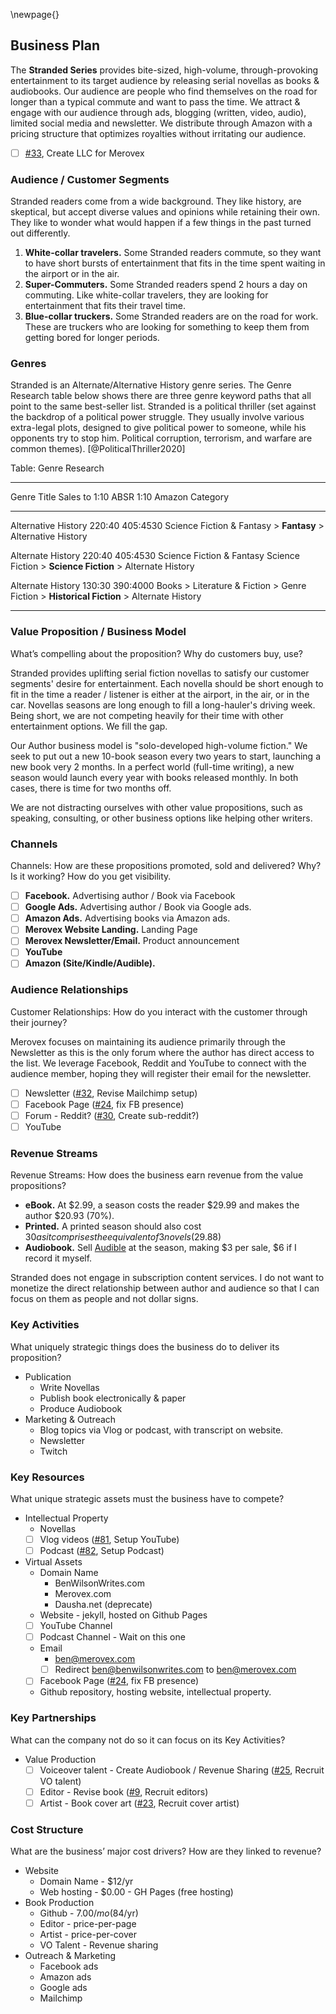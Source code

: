 \newpage{}
## Business Plan

<!-- buisness-plan -->
The **Stranded Series** provides bite-sized, high-volume, through-provoking entertainment to its target audience by releasing serial novellas as books & audiobooks.
Our audience are people who find themselves on the road for longer than a typical commute and want to pass the time.
We attract & engage with our audience through ads, blogging (written, video, audio), limited social media and newsletter.
We distribute through Amazon with a pricing structure that optimizes royalties without irritating our audience.

<!-- /buisness-plan -->

- [ ] [#33], Create LLC for Merovex

<!-- [Business Model Canvas guide](https://www.alexandercowan.com/business-model-canvas-templates/) -->

### Audience / Customer Segments

<!-- Who are the customers? What do they think? See? Feel? Do? -->

Stranded readers come from a wide background. They like history, are skeptical, but accept diverse values and opinions while retaining their own. They like to wonder what would happen if a few things in the past turned out differently.

1. **White-collar travelers.** Some Stranded readers commute, so they want to have short bursts of entertainment that fits in the time spent waiting in the airport or in the air.
2. **Super-Commuters.** Some Stranded readers spend 2 hours a day on commuting. Like white-collar travelers, they are looking for entertainment that fits their travel time.
2. **Blue-collar truckers.** Some Stranded readers are on the road for work. These are truckers who are looking for something to keep them from getting bored for longer periods.

### Genres

Stranded is an Alternate/Alternative History genre series. The Genre Research table below shows there are three genre keyword paths that all point to the same best-seller list. Stranded is a political thriller (set against the backdrop of a political power struggle. They usually involve various extra-legal plots, designed to give political power to someone, while his opponents try to stop him. Political corruption, terrorism, and warfare are common themes).  [@PoliticalThriller2020]

Table: Genre Research

-----------------------------------------------------------------------------------------
Genre Title           Sales to 1:10   ABSR 1:10  Amazon Category
-------------------- --------------- ----------- ----------------------------------------
Alternative History    220:40         405:4530   Science Fiction & Fantasy
                                                 > **Fantasy** > Alternative History

Alternate History      220:40         405:4530   Science Fiction & Fantasy
Science Fiction                                  > **Science Fiction**
                                                 > Alternate History

Alternate History      130:30         390:4000   Books > Literature & Fiction >
                                                 Genre Fiction > **Historical Fiction** >
                                                 Alternate History

-----------------------------------------------------------------------------------------



### Value Proposition / Business Model

What’s compelling about the proposition? Why do customers buy, use?

Stranded provides uplifting serial fiction novellas to satisfy our customer segments' desire for entertainment. Each novella should be short enough to fit in the time a reader / listener is either at the airport, in the air, or in the car. Novellas seasons are long enough to fill a long-hauler's driving week. Being short, we are not competing heavily for their time with other entertainment options. We fill the gap.

Our Author business model is "solo-developed high-volume fiction." We seek to put out a new 10-book season every two years to start, launching a new book very 2 months. In a perfect world (full-time writing), a new season would launch every year with books released monthly. In both cases, there is time for two months off.

We are not distracting ourselves with other value propositions, such as speaking, consulting, or other business options like helping other writers.

### Channels

Channels: How are these propositions promoted, sold and delivered? Why? Is it working? How do you get visibility.

* [ ] **Facebook.** Advertising author / Book via Facebook
* [ ] **Google Ads.** Advertising author / Book via Google ads.
* [ ] **Amazon Ads.** Advertising books via Amazon ads.
* [ ] **Merovex Website Landing.** Landing Page
* [ ] **Merovex Newsletter/Email.** Product announcement
* [ ] **YouTube**
* [ ] **Amazon (Site/Kindle/Audible).**

### Audience Relationships

Customer Relationships: How do you interact with the customer through their journey?

Merovex focuses on maintaining its audience primarily through the Newsletter as this is the only forum where the author has direct access to the list. We leverage Facebook, Reddit and YouTube to connect with the audience member, hoping they will register their email for the newsletter.

* [ ] Newsletter  ([#32], Revise Mailchimp setup)
* [ ] Facebook Page ([#24], fix FB presence)
* [ ] Forum - Reddit? ([#30], Create sub-reddit?)
* [ ] YouTube

### Revenue Streams

Revenue Streams: How does the business earn revenue from the value propositions?

- **eBook.** At $2.99, a season costs the reader $29.99 and makes the author $20.93 (70%).
- **Printed.** A printed season should also cost $30 as it comprises the equivalent of 3 novels ($29.88)
- **Audiobook.** Sell [Audible](https://www.acx.com/help/what-s-the-deal/200497690) at the season, making $3 per sale, $6 if I record it myself.

Stranded does not engage in subscription content services. I do not want to monetize the direct relationship between author and audience so that I can focus on them as people and not dollar signs.

### Key Activities

What uniquely strategic things does the business do to deliver its proposition?

* Publication
  * Write Novellas
  * Publish book electronically & paper
  * Produce Audiobook
* Marketing & Outreach
  * Blog topics via Vlog or podcast, with transcript on website.
  * Newsletter
  * Twitch

### Key Resources

What unique strategic assets must the business have to compete?

* Intellectual Property
  - Novellas
  - [ ] Vlog videos ([#81], Setup YouTube)
  - [ ] Podcast ([#82], Setup Podcast)
* Virtual Assets
  - Domain Name
    - BenWilsonWrites.com
    - Merovex.com
    - Dausha.net (deprecate)
  - Website - jekyll, hosted on Github Pages
  - [ ] YouTube Channel
  - [ ] Podcast Channel - Wait on this one
  - Email
    - ben@merovex.com
    - [ ] Redirect ben@benwilsonwrites.com to ben@merovex.com
  - [ ] Facebook Page ([#24], fix FB presence)
  - Github repository, hosting website, intellectual property.

### Key Partnerships

What can the company not do so it can focus on its Key Activities?

* Value Production
  - [ ] Voiceover talent - Create Audiobook / Revenue Sharing ([#25], Recruit VO talent)
  - [ ] Editor - Revise book ([#9], Recruit editors)
  - [ ] Artist - Book cover art ([#23], Recruit cover artist)
<!-- * Channels & Audience Relationships
  * Website (Hosting)
    - Google Domain
    - Github (website)
  * Podcast
    - [] TODO: Develop Podcast Plan
  * Vlog Production
    - [ ] YouTube ([#81], Setup YouTube)
  * Online Presence
    - [ ] Facebook ([#24], fix FB presence)
    - [ ] Google Ads ([#27], Research Google Ads)
    - [ ] Amazon Ads ([#26], Research Amazon Ads)
    - [ ] Mailchimp ([#32], Revise Mailchimp setup) -->

[#23]: https://github.com/Merovex/stranded-series/issues/23
[#24]: https://github.com/Merovex/stranded-series/issues/24
[#25]: https://github.com/Merovex/stranded-series/issues/25
[#26]: https://github.com/Merovex/stranded-series/issues/26
[#27]: https://github.com/Merovex/stranded-series/issues/27
[#30]: https://github.com/Merovex/stranded-series/issues/30
[#32]: https://github.com/Merovex/stranded-series/issues/32
[#33]: https://github.com/Merovex/stranded-series/issues/33
[#9]: https://github.com/Merovex/stranded-series/issues/9
[#81]: https://github.com/Merovex/stranded-series/issues/81
[#82]: https://github.com/Merovex/stranded-series/issues/82

### Cost Structure

What are the business’ major cost drivers? How are they linked to revenue?

* Website
  - Domain Name - $12/yr
  - Web hosting - $0.00 - GH Pages (free hosting)
* Book Production
  * Github - $7.00/mo ($84/yr)
  * Editor - price-per-page
  * Artist - price-per-cover
  * VO Talent - Revenue sharing
* Outreach & Marketing
  * Facebook ads
  * Amazon ads
  * Google ads
  * Mailchimp
